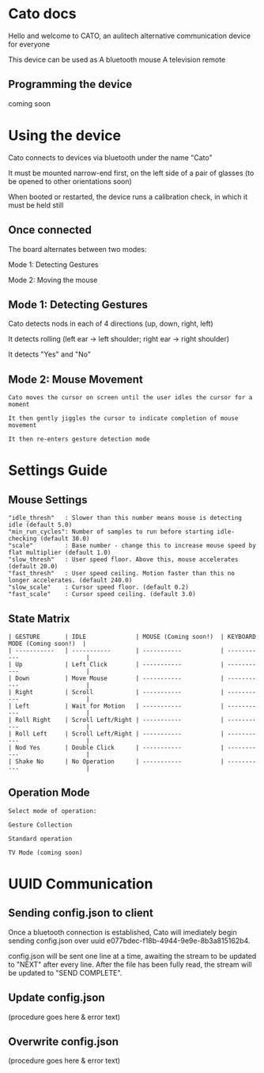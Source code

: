 # Cato docs

Hello and welcome to CATO, an aulitech alternative communication device for everyone

This device can be used as
    A bluetooth mouse
    A television remote

## Programming the device

coming soon

# Using the device

Cato connects to devices via bluetooth under the name "Cato"

It must be mounted narrow-end first, on the left side of a pair of glasses (to be opened to other orientations soon)

When booted or restarted, the device runs a calibration check, in which it must be held still

## Once connected

The board alternates between two modes:

Mode 1: Detecting Gestures

Mode 2: Moving the mouse

## Mode 1: Detecting Gestures

Cato detects nods in each of 4 directions (up, down, right, left) 

It detects rolling (left ear -> left shoulder; right ear -> right shoulder)

It detects "Yes" and "No"

## Mode 2: Mouse Movement

    Cato moves the cursor on screen until the user idles the cursor for a moment

    It then gently jiggles the cursor to indicate completion of mouse movement

    It then re-enters gesture detection mode

# Settings Guide

## Mouse Settings

    "idle_thresh"   : Slower than this number means mouse is detecting idle (default 5.0)
    "min_run_cycles": Number of samples to run before starting idle-checking (default 30.0)
    "scale"         : Base number - change this to increase mouse speed by flat multiplier (default 1.0)
    "slow_thresh"   : User speed floor. Above this, mouse accelerates (default 20.0)
    "fast_thresh"   : User speed ceiling. Motion faster than this no longer accelerates. (default 240.0)
    "slow_scale"    : Cursor speed floor. (default 0.2)
    "fast_scale"    : Cursor speed ceiling. (default 3.0)

## State Matrix

    | GESTURE       | IDLE              | MOUSE (Coming soon!)  | KEYBOARD MODE (Coming soon!)  |
    | -----------   | -----------       | -----------           | -----------                   |
    | Up            | Left Click        | -----------           | -----------                   |
    | Down          | Move Mouse        | -----------           | -----------                   |
    | Right         | Scroll            | -----------           | -----------                   |
    | Left          | Wait for Motion   | -----------           | -----------                   |
    | Roll Right    | Scroll Left/Right | -----------           | -----------                   |
    | Roll Left     | Scroll Left/Right | -----------           | -----------                   |
    | Nod Yes       | Double Click      | -----------           | -----------                   |
    | Shake No      | No Operation      | -----------           | -----------                   |

## Operation Mode

    Select mode of operation:

    Gesture Collection

    Standard operation

    TV Mode (coming soon)
    
# UUID Communication

## Sending config.json to client

Once a bluetooth connection is established, Cato will imediately begin sending config.json over uuid e077bdec-f18b-4944-9e9e-8b3a815162b4.

config.json will be sent one line at a time, awaiting the stream to be updated to "NEXT" after every line.  After the file has been fully read, the stream will be updated to "SEND COMPLETE".

## Update config.json

(procedure goes here & error text)

## Overwrite config.json

(procedure goes here & error text)

